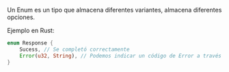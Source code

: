 Un Enum es un tipo que almacena diferentes variantes, almacena diferentes opciones\.

Ejemplo en Rust:
```rust
enum Response {
    Sucess, // Se completó correctamente 
    Error(u32, String), // Podemos indicar un código de Error a través de una Tupla 
}
```